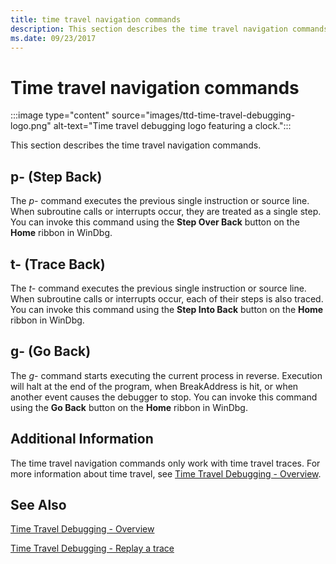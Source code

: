 ```yaml
---
title: time travel navigation commands
description: This section describes the time travel navigation commands.
ms.date: 09/23/2017
---
```


# Time travel navigation commands

:::image type="content" source="images/ttd-time-travel-debugging-logo.png" alt-text="Time travel debugging logo featuring a clock.":::

This section describes the time travel navigation commands.

## </span><span id="P"></span> p- (Step Back)

The *p-* command executes the previous single instruction or source line. When subroutine calls or interrupts occur, they are treated as a single step. You can invoke this command using the **Step Over Back**  button on the **Home** ribbon in WinDbg.

## </span><span id="T"></span> t- (Trace Back)

The *t-* command executes the previous single instruction or source line. When subroutine calls or interrupts occur, each of their steps is also traced. You can invoke this command using the **Step Into Back**  button on the **Home** ribbon in WinDbg.

## </span><span id="Go"></span> g- (Go Back)

The *g-* command starts executing the current process in reverse. Execution will halt at the end of the program, when BreakAddress is hit, or when another event causes the debugger to stop. You can invoke this command using the **Go Back**  button on the **Home** ribbon in WinDbg.

## </span><span id="ADDITIONAL_INFORMATION"></span>Additional Information

The time travel navigation commands only work with time travel traces. For more information about time travel, see [Time Travel Debugging - Overview](time-travel-debugging-overview.md).

## See Also

[Time Travel Debugging - Overview](time-travel-debugging-overview.md)

[Time Travel Debugging - Replay a trace](time-travel-debugging-replay.md)
